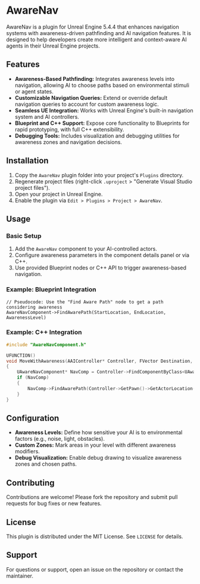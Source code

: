 # AwareNav

AwareNav is a plugin for Unreal Engine 5.4.4 that enhances navigation systems with awareness-driven pathfinding and AI navigation features. It is designed to help developers create more intelligent and context-aware AI agents in their Unreal Engine projects.

## Features

- **Awareness-Based Pathfinding:** Integrates awareness levels into navigation, allowing AI to choose paths based on environmental stimuli or agent states.
- **Customizable Navigation Queries:** Extend or override default navigation queries to account for custom awareness logic.
- **Seamless UE Integration:** Works with Unreal Engine's built-in navigation system and AI controllers.
- **Blueprint and C++ Support:** Expose core functionality to Blueprints for rapid prototyping, with full C++ extensibility.
- **Debugging Tools:** Includes visualization and debugging utilities for awareness zones and navigation decisions.

## Installation

1. Copy the `AwareNav` plugin folder into your project's `Plugins` directory.
2. Regenerate project files (right-click `.uproject` > "Generate Visual Studio project files").
3. Open your project in Unreal Engine.
4. Enable the plugin via `Edit > Plugins > Project > AwareNav`.

## Usage

### Basic Setup

1. Add the `AwareNav` component to your AI-controlled actors.
2. Configure awareness parameters in the component details panel or via C++.
3. Use provided Blueprint nodes or C++ API to trigger awareness-based navigation.

### Example: Blueprint Integration

```blueprint
// Pseudocode: Use the "Find Aware Path" node to get a path considering awareness
AwareNavComponent->FindAwarePath(StartLocation, EndLocation, AwarenessLevel)
```

### Example: C++ Integration

```cpp
#include "AwareNavComponent.h"

UFUNCTION()
void MoveWithAwareness(AAIController* Controller, FVector Destination, float AwarenessLevel)
{
    UAwareNavComponent* NavComp = Controller->FindComponentByClass<UAwareNavComponent>();
    if (NavComp)
    {
        NavComp->FindAwarePath(Controller->GetPawn()->GetActorLocation(), Destination, AwarenessLevel);
    }
}
```

## Configuration

- **Awareness Levels:** Define how sensitive your AI is to environmental factors (e.g., noise, light, obstacles).
- **Custom Zones:** Mark areas in your level with different awareness modifiers.
- **Debug Visualization:** Enable debug drawing to visualize awareness zones and chosen paths.

## Contributing

Contributions are welcome! Please fork the repository and submit pull requests for bug fixes or new features.

## License

This plugin is distributed under the MIT License. See `LICENSE` for details.

## Support

For questions or support, open an issue on the repository or contact the maintainer.

